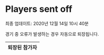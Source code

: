 # Players sent off
최종 업데이트: 2020년 12월 14일 10시 40분


경기 중 오류가 발생하는 경우 자동으로 퇴장됩니다.


| 퇴장된 참가자 |
|:---:|